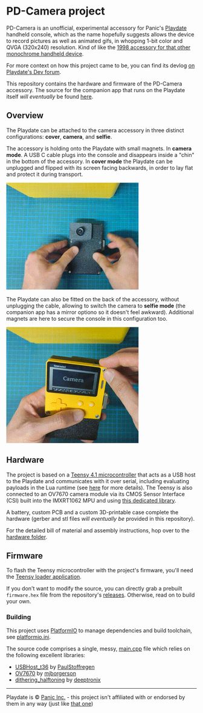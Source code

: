 # PD-Camera project

PD-Camera is an unofficial, experimental accessory for Panic's [Playdate](https://play.date) handheld console, which as the name hopefully suggests allows the device to record pictures as well as animated gifs, in whopping  1-bit color and QVGA (320x240) resolution. Kind of like the [1998 accessory for that other monochrome handheld device](https://en.wikipedia.org/wiki/Game_Boy_Camera).

For more context on how this project came to be, you can find its devlog [on Playdate's Dev forum](https://devforum.play.date/t/playdate-oneil-camera/11043).

This repository contains the hardware and firmware of the PD-Camera accessory. The source for the companion app that runs on the Playdate itself _will eventually_ be found [here](https://github.com/t0mg/pd-camera-app).

## Overview

The Playdate can be attached to the camera accessory in three distinct configurations: **cover**, **camera**, and **selfie**.

The accessory is holding onto the Playdate with small magnets. In **camera mode**. A USB C cable plugs into the console and disappears inside a "chin" in the bottom of the accessory. In **cover mode** the Playdate can be unplugged and flipped with its screen facing backwards, in order to lay flat and protect it during transport.

![Transforming from cover mode to camera mode](images/cover-mode.gif)

The Playdate can also be fitted on the back of the accessory, without unplugging the cable, allowing to switch the camera to **selfie mode** (the companion app has a mirror optiono so it doesn't feel awkward). Additional magnets are here to secure the console in this configuration too.

![Switching to selfie mode](images/selfie-mode.gif)

## Hardware

The project is based on a [Teensy 4.1 microcontroller](https://www.pjrc.com/store/teensy41.html) that acts as a USB host to the Playdate and communicates with it over serial, including evaluating payloads in the Lua runtime (see [here](https://github.com/jaames/playdate-reverse-engineering/blob/main/usb/usb.md) for more details). The Teensy is also connected to an OV7670 camera module via its CMOS Sensor Interface (CSI) built into the IMXRT1062 MPU and using [this dedicated library](https://github.com/mjborgerson/OV7670).

A battery, custom PCB and a custom 3D-printable case complete the hardware (gerber and stl files _will eventually be_ provided in this repository).

For the detailed bill of material and assembly instructions, hop over to the [hardware folder](/hardware/).

## Firmware

To flash the Teensy microcontroller with the project's firmware, you'll need the [Teensy loader application](https://www.pjrc.com/teensy/loader.html). 

If you don't want to modify the source, you can directly grab a prebuilt `firmware.hex` file from the repository's [releases](https://github.com/t0mg/pd-camera/releases). Otherwise, read on to build your own.

### Building

This project uses [PlatformIO](https://platformio.org/) to manage dependencies and build toolchain, see [platformio.ini](platformio.ini).

The source code comprises a single, messy, [main.cpp](src/main.cpp) file which relies on the following excellent libraries:

  -	[USBHost_t36](https://github.com/PaulStoffregen/USBHost_t36) by [PaulStoffregen](https://github.com/PaulStoffregen)
  - [OV7670](https://github.com/mjborgerson/OV7670) by [mjborgerson](https://github.com/mjborgerson)
  - [dithering_halftoning](https://github.com/deeptronix/dithering_halftoning) by [deeptronix](https://github.com/deeptronix)

 ----

 Playdate is © [Panic Inc.](https://panic.com/) - this project isn't affiliated with or endorsed by them in any way (just like [that one](https://github.com/jaames/playdate-reverse-engineering))